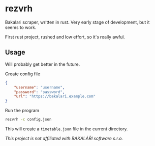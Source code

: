 # rezvrh

Bakalari scraper, written in rust. Very early stage of development, but it seems to work.

First rust project, rushed and low effort, so it's really awful.

## Usage

Will probably get better in the future.

Create config file

```json
{
    "username": "username",
    "password": "password",
    "url": "https://bakalari.example.com"
}
```

Run the program

```bash
rezvrh -c config.json
```

This will create a `timetable.json` file in the current directory.

*This project is not affiliated with BAKALÁŘI software s.r.o.*
